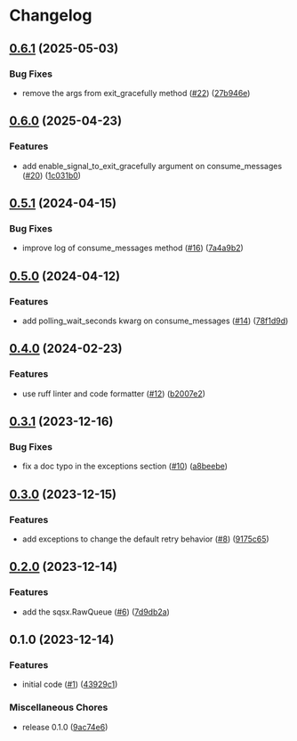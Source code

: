 # Changelog

## [0.6.1](https://github.com/allisson/pysqsx/compare/v0.6.0...v0.6.1) (2025-05-03)


### Bug Fixes

* remove the args from exit_gracefully method ([#22](https://github.com/allisson/pysqsx/issues/22)) ([27b946e](https://github.com/allisson/pysqsx/commit/27b946ef2f321bf0979e93106409c19bb95da037))

## [0.6.0](https://github.com/allisson/pysqsx/compare/v0.5.1...v0.6.0) (2025-04-23)


### Features

* add enable_signal_to_exit_gracefully argument on consume_messages ([#20](https://github.com/allisson/pysqsx/issues/20)) ([1c031b0](https://github.com/allisson/pysqsx/commit/1c031b061edca194ed1bfcb234d570aa5081e96a))

## [0.5.1](https://github.com/allisson/pysqsx/compare/v0.5.0...v0.5.1) (2024-04-15)


### Bug Fixes

* improve log of consume_messages method ([#16](https://github.com/allisson/pysqsx/issues/16)) ([7a4a9b2](https://github.com/allisson/pysqsx/commit/7a4a9b217aa72e36f0034b07ff8987c118efed37))

## [0.5.0](https://github.com/allisson/pysqsx/compare/v0.4.0...v0.5.0) (2024-04-12)


### Features

* add polling_wait_seconds kwarg on consume_messages ([#14](https://github.com/allisson/pysqsx/issues/14)) ([78f1d9d](https://github.com/allisson/pysqsx/commit/78f1d9df05af8e83940fd1d0b8afb21b72afdd5c))

## [0.4.0](https://github.com/allisson/pysqsx/compare/v0.3.1...v0.4.0) (2024-02-23)


### Features

* use ruff linter and code formatter ([#12](https://github.com/allisson/pysqsx/issues/12)) ([b2007e2](https://github.com/allisson/pysqsx/commit/b2007e26633dcbf69f6e2f70b89204fe67c34c8a))

## [0.3.1](https://github.com/allisson/pysqsx/compare/v0.3.0...v0.3.1) (2023-12-16)


### Bug Fixes

* fix a doc typo in the exceptions section ([#10](https://github.com/allisson/pysqsx/issues/10)) ([a8beebe](https://github.com/allisson/pysqsx/commit/a8beebebffb0aee73f6fd8b7315d47e697c9c482))

## [0.3.0](https://github.com/allisson/pysqsx/compare/v0.2.0...v0.3.0) (2023-12-15)


### Features

* add exceptions to change the default retry behavior ([#8](https://github.com/allisson/pysqsx/issues/8)) ([9175c65](https://github.com/allisson/pysqsx/commit/9175c65bdccd53622741dd1d81fa1491922533e0))

## [0.2.0](https://github.com/allisson/pysqsx/compare/v0.1.0...v0.2.0) (2023-12-14)


### Features

* add the sqsx.RawQueue ([#6](https://github.com/allisson/pysqsx/issues/6)) ([7d9db2a](https://github.com/allisson/pysqsx/commit/7d9db2ab499f4bc3914e329514f962233f068175))

## 0.1.0 (2023-12-14)


### Features

* initial code ([#1](https://github.com/allisson/pysqsx/issues/1)) ([43929c1](https://github.com/allisson/pysqsx/commit/43929c121c71d6ae8e646dda25e2a07985a895f0))


### Miscellaneous Chores

* release 0.1.0 ([9ac74e6](https://github.com/allisson/pysqsx/commit/9ac74e679c465453a6d94baecb65f749c430b523))
